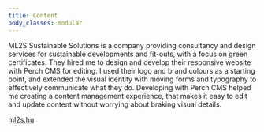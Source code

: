 ```yaml
---
title: Content
body_classes: modular
---
```


ML2S Sustainable Solutions is a company providing consultancy and design services for sustainable developments and fit-outs, with a focus on green certificates. They hired me to design and develop their responsive website with Perch CMS for editing. I used their logo and brand colours as a starting point, and extended the visual identity with moving forms and typography to effectively communicate what they do. Developing with Perch CMS helped me creating a content management experience, that makes it easy to edit and update content without worrying about braking visual details.

[ml2s.hu](https://ml2s.hu)
